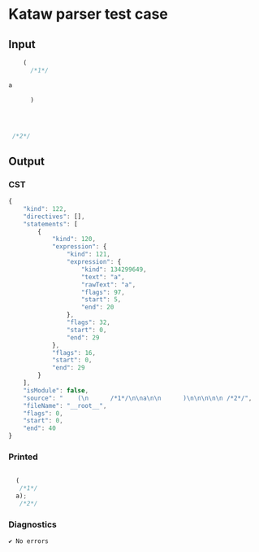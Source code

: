 # Kataw parser test case

## Input

`````js
    (
      /*1*/

a

      )




 /*2*/
`````

## Output

### CST

```javascript
{
    "kind": 122,
    "directives": [],
    "statements": [
        {
            "kind": 120,
            "expression": {
                "kind": 121,
                "expression": {
                    "kind": 134299649,
                    "text": "a",
                    "rawText": "a",
                    "flags": 97,
                    "start": 5,
                    "end": 20
                },
                "flags": 32,
                "start": 0,
                "end": 29
            },
            "flags": 16,
            "start": 0,
            "end": 29
        }
    ],
    "isModule": false,
    "source": "    (\n      /*1*/\n\na\n\n      )\n\n\n\n\n /*2*/",
    "fileName": "__root__",
    "flags": 0,
    "start": 0,
    "end": 40
}
```

### Printed

```javascript

  (
   /*1*/
  a);
   /*2*/

```

### Diagnostics

```javascript
✔ No errors
```

